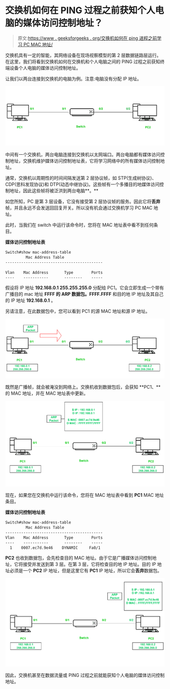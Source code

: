 # 交换机如何在 PING 过程之前获知个人电脑的媒体访问控制地址？

> 原文:[https://www . geeksforgeeks . org/交换机如何在 ping 进程之前学习 PC MAC 地址/](https://www.geeksforgeeks.org/how-does-a-switch-learn-pc-mac-address-before-the-ping-process/)

交换机具有一定的智能，其网络设备在现场视察模型的第 2 层数据链路层运行。在这里，我们将看到交换机如何在交换机和个人电脑之间的 PING 过程之前获知终端设备个人电脑的媒体访问控制地址。

让我们以两台连接到交换机的电脑为例。注意:电脑没有分配 IP 地址。

![](img/ec70d33f84a5d4c4a1bf7aa3a5888b2b.png)

中间有一个交换机，两台电脑连接到交换机以太网端口。两台电脑都有媒体访问控制地址，交换机维护媒体访问控制地址表，它将学习网络中的所有媒体访问控制地址。

通常，交换机以周期性的时间间隔发送第 2 层协议帧，如 STP(生成树协议)、CDP(思科发现协议)和 DTP(动态中继协议)。这些帧有一个多播目的地媒体访问控制地址，因此这些帧将被泛洪到两台电脑**。**

如您所知，PC 是第 3 层设备，它没有接受第 2 层协议帧的服务。因此它将**丢弃**帧，并且永远不会发送回回复开关。所以没有机会通过交换机学习 PC MAC 地址。

此时，当我们在 switch 中运行该命令时，您将在 MAC 地址表中看不到任何条目。

**媒体访问控制地址表**

```
Switch#show mac-address-table  
         Mac Address Table
-------------------------------------------

Vlan    Mac Address       Type        Ports
----    -----------       --------    -----
```

假设将 IP 地址 **192.168.0.1 255.255.255.0** 分配给 PC1。它会立即生成一个带有广播目的 mac 地址 **FFFF 的 ARP 数据包。FFFF.FFFF** 和目的地 IP 地址及其自己的 IP 地址 **192.168.0.1** 。

另请注意，在此数据包中，您可以看到 PC1 的源 MAC 地址和源 IP 地址。

![](img/8d58613f83c8803fa6cbd32068d9cc03.png)

既然是广播帧，就会被淹没到网络上。交换机收到数据包后，会获知 **PC1、**的 MAC 地址，并在 MAC 地址表中更新。

![](img/62a4c2b9983c4167af0cbaa070e76095.png)

现在，如果您在交换机中运行该命令，您将在 MAC 地址表中看到 **PC1** MAC 地址条目。

**媒体访问控制地址表**

```
Switch#show mac-address-table  
         Mac Address Table
-------------------------------------------
Vlan    Mac Address       Type        Ports
----    -----------       --------    -----
  1    0007.ec7d.9e46    DYNAMIC     Fa0/1
```

**PC2** 也收到数据包，会先检查目的 MAC 地址。由于它是广播媒体访问控制地址，它将接受并发送到第 3 层。在第 3 层，它将检查目的地 IP 地址。目的 IP 地址必须是一个 **PC2** IP 地址，但是这里它有 **PC1** IP 地址，所以它会**丢弃**数据包。

![](img/ae9d123cb0d3a351c1ccdf5a8fa41eea.png)

因此，交换机甚至在数据流量或 PING 过程之前就能获知个人电脑的媒体访问控制地址。